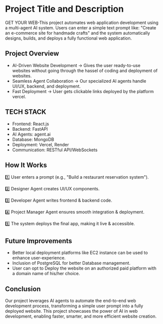 
# Project Title and Description
GET YOUR WEB-This project automates web application development using a multi-agent AI system. Users can enter a simple text prompt like:
"Create an e-commerce site for handmade crafts"
and the system automatically designs, builds, and deploys a fully functional web application.



## Project Overview
* AI-Driven Website Development → Gives the user ready-to-use websites without going through the hassel of coding and deployment of websites. 
* Seamless Agent Collaboration → Our specialized AI agents handle UI/UX, backend, and deployment.
* Fast Deployment → User gets clickable links deployed by the platform vercel.
## TECH STACK
* Frontend: React.js 
* Backend: FastAPI
* AI Agents: agent.ai
* Database: MongoDB
* Deployment: Vercel, Render
* Communication: RESTful API/WebSockets
## How It Works
1️⃣ User enters a prompt (e.g., "Build a restaurant reservation system").

2️⃣ Designer Agent creates UI/UX components.

3️⃣ Developer Agent writes frontend & backend code.

4️⃣ Project Manager Agent ensures smooth integration & deployment.

5️⃣ The system deploys the final app, making it live & accessible.
## Future Improvements
* Better local deployment platforms like EC2 instance can be used to enhance user-experience.
* Inclusion of PostgreSQL for better Database management.
* User can opt to Deploy the website on an authorized paid platform with a domain name of his/her choice.
## Conclusion
Our project leverages AI agents to automate the end-to-end web development process, transforming a simple user prompt into a fully deployed website. This project showcases the power of AI in web development, enabling faster, smarter, and more efficient website creation. 
